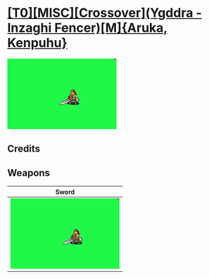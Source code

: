 # [\[T0\]\[MISC\]\[Crossover\]\(Ygddra - Inzaghi Fencer\)\[M\]{Aruka, Kenpuhu}](../%5BT0%5D%5BMISC%5D%5BCrossover%5D(Ygddra%20-%20Inzaghi%20Fencer)%5BM%5D%7BAruka,%20Kenpuhu%7D)

<img src="./1.%20Sword/Sword_000.png" alt="[T0][MISC][Crossover](Ygddra - Inzaghi Fencer)[M]{Aruka, Kenpuhu} standing" />

## Credits



## Weapons


|Sword |
|  :---: |
| <img alt="Sword animation" src="./1.%20Sword/Sword.gif" /> |
